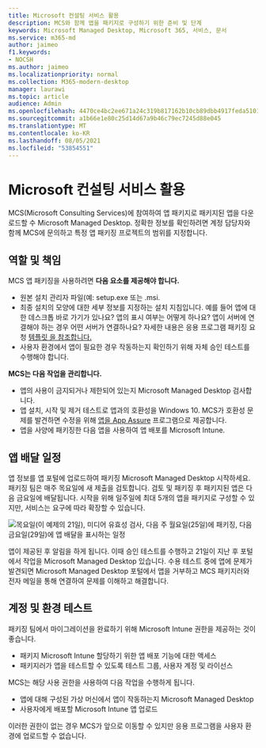 ```yaml
---
title: Microsoft 컨설팅 서비스 활용
description: MCS와 함께 앱을 패키지로 구성하기 위한 준비 및 단계
keywords: Microsoft Managed Desktop, Microsoft 365, 서비스, 문서
ms.service: m365-md
author: jaimeo
f1.keywords:
- NOCSH
ms.author: jaimeo
ms.localizationpriority: normal
ms.collection: M365-modern-desktop
manager: laurawi
ms.topic: article
audience: Admin
ms.openlocfilehash: 4470ce4bc2ee671a24c319b817162b10cb89dbb4917feda51010147bb46fd814
ms.sourcegitcommit: a1b66e1e80c25d14d67a9b46c79ec7245d88e045
ms.translationtype: MT
ms.contentlocale: ko-KR
ms.lasthandoff: 08/05/2021
ms.locfileid: "53854551"
---
```

# <a name="working-with-microsoft-consulting-services"></a>Microsoft 컨설팅 서비스 활용

MCS(Microsoft Consulting Services)에 참여하여 앱 패키지로 패키지된 앱을 다운로드할 수 Microsoft Managed Desktop. 정확한 정보를 확인하려면 계정 담당자와 함께 MCS에 문의하고 특정 앱 패키징 프로젝트의 범위를 지정합니다.

## <a name="roles-and-responsibilities"></a>역할 및 책임

MCS 앱 패키징을 사용하려면 **다음 요소를 제공해야 합니다.**

- 원본 설치 관리자 파일(예: setup.exe 또는 .msi.
- 최종 설치의 모양에 대한 세부 정보를 지정하는 설치 지침입니다. 예를 들어 앱에 대한 데스크톱 바로 가기가 있나요? 앱의 표시 여부는 어떻게 하나요? 앱이 서버에 연결해야 하는 경우 어떤 서버가 연결하나요? 자세한 내용은 응용 프로그램 패키징 요청 [템플릿 을 참조합니다.](https://github.com/MicrosoftDocs/microsoft-365-docs/raw/public/microsoft-365/managed-desktop/get-ready/downloads/app-packaging-template.docx)
- 사용자 환경에서 앱이 필요한 경우 작동하는지 확인하기 위해 자체 승인 테스트를 수행해야 합니다.

**MCS는 다음 작업을 관리합니다.**

- 앱의 사용이 금지되거나 제한되어 있는지 Microsoft Managed Desktop 검사합니다.
- 앱 설치, 시작 및 제거 테스트로 앱과의 호환성을 Windows 10. MCS가 호환성 문제를 발견하면 수정을 위해 [앱을 App Assure](/fasttrack/products-and-capabilities#app-assure) 프로그램으로 제공합니다.
- 앱을 사양에 패키징한 다음 앱을 사용하여 앱 배포를 Microsoft Intune.

## <a name="app-delivery-schedule"></a>앱 배달 일정

앱 정보를 앱 포털에 업로드하여 패키징 Microsoft Managed Desktop 시작하세요. 패키징 팀은 매주 목요일에 새 제출을 검토합니다. 검토 및 패키징 후 패키지된 앱은 다음 금요일에 배달됩니다. 시작을 위해 일주일에 최대 5개의 앱을 패키지로 구성할 수 있지만, 서비스는 요구에 따라 확장할 수 있습니다.

![목요일(이 예제의 21일), 미디어 유효성 검사, 다음 주 월요일(25일)에 패키징, 다음 금요일(29일)에 앱 배달을 표시하는 일정](../../media/MCS-cal.png)

앱이 제공된 후 알림을 하게 됩니다. 이때 승인 테스트를 수행하고 21일이 지난 후 포털에서 작업을 Microsoft Managed Desktop 있습니다. 수용 테스트 중에 앱에 문제가 발견되면 Microsoft Managed Desktop 포털에서 앱을 거부하고 MCS 패키지러와 전자 메일을 통해 연결하여 문제를 이해하고 해결합니다.

## <a name="testing-accounts-and-environment"></a>계정 및 환경 테스트

패키징 팀에서 마이그레이션을 완료하기 위해 Microsoft Intune 권한을 제공하는 것이 좋습니다.

- 패키지 Microsoft Intune 할당하기 위한 앱 배포 기능에 대한 액세스
- 패키지러가 앱을 테스트할 수 있도록 테스트 그룹, 사용자 계정 및 라이선스

MCS는 해당 사용 권한을 사용하여 다음 작업을 수행하게 됩니다.

- 앱에 대해 구성된 가상 머신에서 앱이 작동하는지 Microsoft Managed Desktop
- 사용자에게 배포할 Microsoft Intune 앱 업로드

이러한 권한이 없는 경우 MCS가 앞으로 이동할 수 있지만 응용 프로그램을 사용자 환경에 업로드할 수 없습니다.

